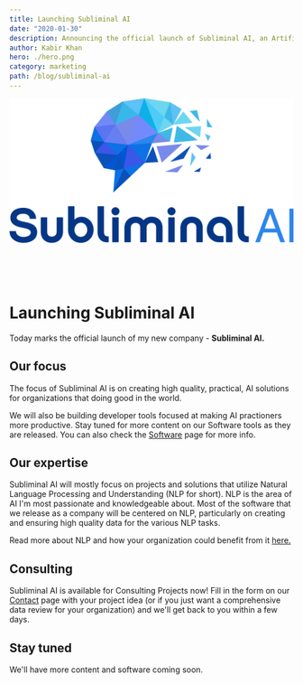```yaml
---
title: Launching Subliminal AI
date: "2020-01-30"
description: Announcing the official launch of Subliminal AI, an Artificial Intelligence Consulting and Developer Tools company focused on solving practical AI for businesses and Developers.
author: Kabir Khan
hero: ./hero.png
category: marketing
path: /blog/subliminal-ai
---
```


![Logo](./logo_full.png)

<br/>
<br/>
<br/>

# Launching Subliminal AI

Today marks the official launch of my new company - **Subliminal AI.**

## Our focus 

The focus of Subliminal AI is on creating high quality, practical, AI solutions for organizations that doing good in the world.

We will also be building developer tools focused at making AI practioners more productive.
Stay tuned for more content on our Software tools as they are released. You can also check the [Software](/software) page for more info.

## Our expertise

Subliminal AI will mostly focus on projects and solutions that utilize Natural Language Processing and Understanding (NLP for short). NLP is the area of AI I'm most passionate and knowledgeable about. Most of the software that we release as a company will be centered on NLP, particularly on creating and ensuring high quality data for the various NLP tasks.

Read more about NLP and how your organization could benefit from it [here.](/blog/nlp)

## Consulting

Subliminal AI is available for Consulting Projects now!
Fill in the form on our [Contact](/contact) page with your project idea (or if you just want a comprehensive data review for your organization) and we'll get back to you within a few days. 

## Stay tuned

We'll have more content and software coming soon.
